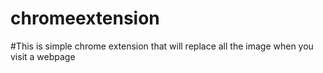 # chromeextension
#This  is simple chrome extension  that will replace all the image when you visit a webpage 

